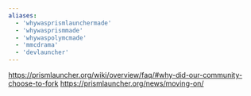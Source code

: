 ```yaml
---
aliases:
  - 'whywasprismlaunchermade'
  - 'whywasprismmade'
  - 'whywaspolymcmade'
  - 'mmcdrama'
  - 'devlauncher'
---
```


https://prismlauncher.org/wiki/overview/faq/#why-did-our-community-choose-to-fork
https://prismlauncher.org/news/moving-on/
